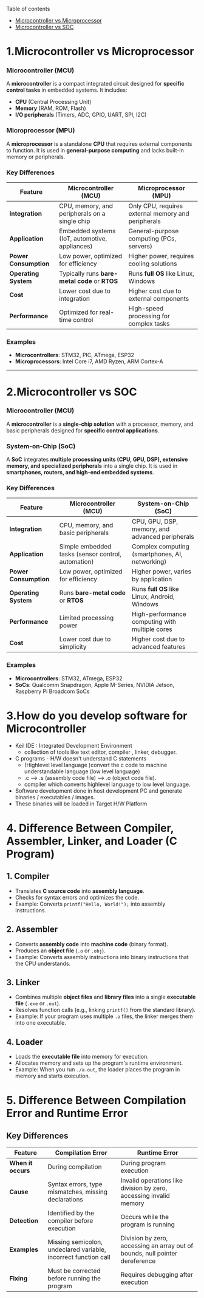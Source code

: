 Table of contents
- [Microcontroller vs Microprocessor](#-1.Microcontroller-vs-Microprocessor)
- [Microcontroller vs SOC](#-2.Microcontroller-vs-SOC)

# 1.Microcontroller vs Microprocessor
### Microcontroller (MCU)
A **microcontroller** is a compact integrated circuit designed for **specific control tasks** in embedded systems. It includes:
- **CPU** (Central Processing Unit)
- **Memory** (RAM, ROM, Flash)
- **I/O peripherals** (Timers, ADC, GPIO, UART, SPI, I2C)

### **Microprocessor (MPU)**
A **microprocessor** is a standalone **CPU** that requires external components to function. It is used in **general-purpose computing** and lacks built-in memory or peripherals.

### **Key Differences**
| Feature | Microcontroller (MCU) | Microprocessor (MPU) |
|---------|----------------------|----------------------|
| **Integration** | CPU, memory, and peripherals on a single chip | Only CPU, requires external memory and peripherals |
| **Application** | Embedded systems (IoT, automotive, appliances) | General-purpose computing (PCs, servers) |
| **Power Consumption** | Low power, optimized for efficiency | Higher power, requires cooling solutions |
| **Operating System** | Typically runs **bare-metal code** or **RTOS** | Runs **full OS** like Linux, Windows |
| **Cost** | Lower cost due to integration | Higher cost due to external components |
| **Performance** | Optimized for real-time control | High-speed processing for complex tasks |

### **Examples**
- **Microcontrollers**: STM32, PIC, ATmega, ESP32
- **Microprocessors**: Intel Core i7, AMD Ryzen, ARM Cortex-A

---

# 2.Microcontroller vs SOC
### **Microcontroller (MCU)**
A **microcontroller** is a **single-chip solution** with a processor, memory, and basic peripherals designed for **specific control applications**.

### **System-on-Chip (SoC)**
A **SoC** integrates **multiple processing units (CPU, GPU, DSP), extensive memory, and specialized peripherals** into a single chip. It is used in **smartphones, routers, and high-end embedded systems**.

### **Key Differences**
| Feature | Microcontroller (MCU) | System-on-Chip (SoC) |
|---------|----------------------|----------------------|
| **Integration** | CPU, memory, and basic peripherals | CPU, GPU, DSP, memory, and advanced peripherals |
| **Application** | Simple embedded tasks (sensor control, automation) | Complex computing (smartphones, AI, networking) |
| **Power Consumption** | Low power, optimized for efficiency | Higher power, varies by application |
| **Operating System** | Runs **bare-metal code** or **RTOS** | Runs **full OS** like Linux, Android, Windows |
| **Performance** | Limited processing power | High-performance computing with multiple cores |
| **Cost** | Lower cost due to simplicity | Higher cost due to advanced features |

### **Examples**
- **Microcontrollers**: STM32, ATmega, ESP32
- **SoCs**: Qualcomm Snapdragon, Apple M-Series, NVIDIA Jetson, Raspberry Pi Broadcom SoCs

# 3.How do you develop software for Microcontroller

- Keil IDE : Integrated Development Environment
  -  collection of tools like text editor, compiler , linker, debugger.
- C programs  - H/W doesn't understand C statements
  -  (Highlevel level language )convert the c code to machine understandable language (low level language)
  -  .c --> .s (assembly code file) --> .o (object code file).
  -  compiler which converts highlevel language to low level language.
- Software development done in host development PC and generate binaries / executables / images.
- These binaries will be loaded in Target H/W Platform

# 4. Difference Between Compiler, Assembler, Linker, and Loader (C Program)

## 1. Compiler
- Translates **C source code** into **assembly language**.
- Checks for syntax errors and optimizes the code.
- Example: Converts `printf("Hello, World!");` into assembly instructions.

## 2. Assembler
- Converts **assembly code** into **machine code** (binary format).
- Produces an **object file** (`.o` or `.obj`).
- Example: Converts assembly instructions into binary instructions that the CPU understands.

## 3. Linker
- Combines multiple **object files** and **library files** into a single **executable file** (`.exe` or `.out`).
- Resolves function calls (e.g., linking `printf()` from the standard library).
- Example: If your program uses multiple `.o` files, the linker merges them into one executable.

## 4. Loader
- Loads the **executable file** into memory for execution.
- Allocates memory and sets up the program's runtime environment.
- Example: When you run `./a.out`, the loader places the program in memory and starts execution.


# 5. Difference Between Compilation Error and Runtime Error

## **Key Differences**

| Feature            | Compilation Error | Runtime Error |
|--------------------|------------------|--------------|
| **When it occurs** | During compilation | During program execution |
| **Cause** | Syntax errors, type mismatches, missing declarations | Invalid operations like division by zero, accessing invalid memory |
| **Detection** | Identified by the compiler before execution | Occurs while the program is running |
| **Examples** | Missing semicolon, undeclared variable, incorrect function call | Division by zero, accessing an array out of bounds, null pointer dereference |
| **Fixing** | Must be corrected before running the program | Requires debugging after execution |

